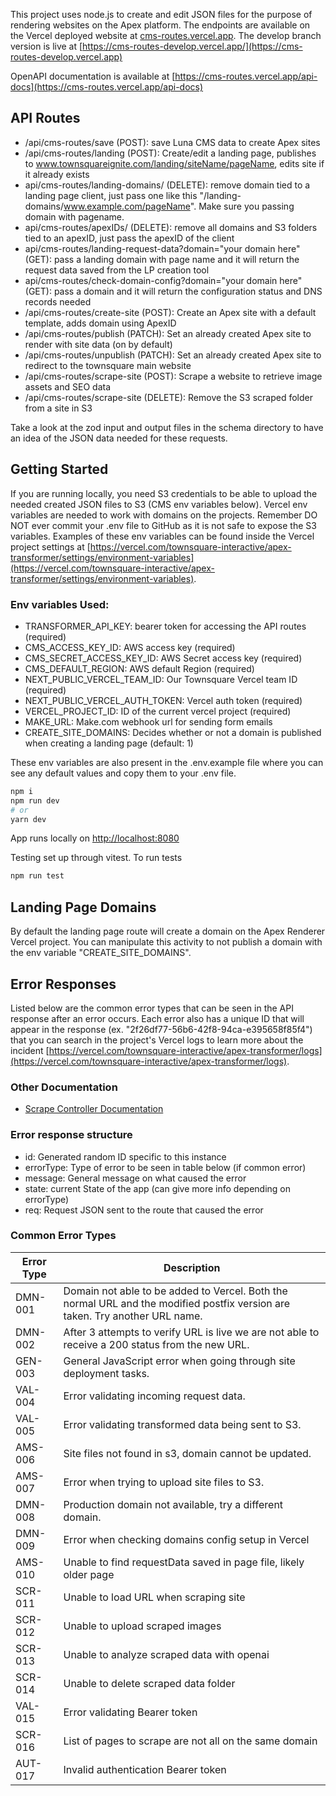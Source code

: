 This project uses node.js to create and edit JSON files for the purpose of rendering websites on the Apex platform. The endpoints are available on the Vercel deployed website at [cms-routes.vercel.app](cms-routes.vercel.app). The develop branch version is live at [https://cms-routes-develop.vercel.app/](https://cms-routes-develop.vercel.app)

OpenAPI documentation is available at [https://cms-routes.vercel.app/api-docs](https://cms-routes.vercel.app/api-docs)

## API Routes

-   /api/cms-routes/save (POST): save Luna CMS data to create Apex sites
-   /api/cms-routes/landing (POST): Create/edit a landing page, publishes to www.townsquareignite.com/landing/siteName/pageName, edits site if it already exists
-   api/cms-routes/landing-domains/ (DELETE): remove domain tied to a landing page client, just pass one like this "/landing-domains/www.example.com/pageName". Make sure you passing domain with pagename.
-   api/cms-routes/apexIDs/ (DELETE): remove all domains and S3 folders tied to an apexID, just pass the apexID of the client
-   api/cms-routes/landing-request-data?domain="your domain here" (GET): pass a landing domain with page name and it will return the request data saved from the LP creation tool
-   api/cms-routes/check-domain-config?domain="your domain here" (GET): pass a domain and it will return the configuration status and DNS records needed
-   /api/cms-routes/create-site (POST): Create an Apex site with a default template, adds domain using ApexID
-   /api/cms-routes/publish (PATCH): Set an already created Apex site to render with site data (on by default)
-   /api/cms-routes/unpublish (PATCH): Set an already created Apex site to redirect to the townsquare main website
-   /api/cms-routes/scrape-site (POST): Scrape a website to retrieve image assets and SEO data
-   /api/cms-routes/scrape-site (DELETE): Remove the S3 scraped folder from a site in S3

Take a look at the zod input and output files in the schema directory to have an idea of the JSON data needed for these requests.

## Getting Started

If you are running locally, you need S3 credentials to be able to upload the needed created JSON files to S3 (CMS env variables below). Vercel env variables are needed to work with domains on the projects. Remember DO NOT ever commit your .env file to GitHub as it is not safe to expose the S3 variables. Examples of these env variables can be found inside the Vercel project settings at [https://vercel.com/townsquare-interactive/apex-transformer/settings/environment-variables](https://vercel.com/townsquare-interactive/apex-transformer/settings/environment-variables).

### Env variables Used:

-   TRANSFORMER_API_KEY: bearer token for accessing the API routes (required)
-   CMS_ACCESS_KEY_ID: AWS access key (required)
-   CMS_SECRET_ACCESS_KEY_ID: AWS Secret access key (required)
-   CMS_DEFAULT_REGION: AWS default Region (required)
-   NEXT_PUBLIC_VERCEL_TEAM_ID: Our Townsquare Vercel team ID (required)
-   NEXT_PUBLIC_VERCEL_AUTH_TOKEN: Vercel auth token (required)
-   VERCEL_PROJECT_ID: ID of the current vercel project (required)
-   MAKE_URL: Make.com webhook url for sending form emails
-   CREATE_SITE_DOMAINS: Decides whether or not a domain is published when creating a landing page (default: 1)

These env variables are also present in the .env.example file where you can see any default values and copy them to your .env file.

```bash
npm i
npm run dev
# or
yarn dev
```

App runs locally on [http://localhost:8080](http://localhost:8080)

Testing set up through vitest. To run tests

```bash
npm run test
```

## Landing Page Domains

By default the landing page route will create a domain on the Apex Renderer Vercel project. You can manipulate this activity to not publish a domain with the env variable "CREATE_SITE_DOMAINS".

## Error Responses

Listed below are the common error types that can be seen in the API response after an error occurs. Each error also has a unique ID that will appear in the response (ex. "2f26df77-56b6-42f8-94ca-e395658f85f4") that you can search in the project's Vercel logs to learn more about the incident [https://vercel.com/townsquare-interactive/apex-transformer/logs](https://vercel.com/townsquare-interactive/apex-transformer/logs).

### Other Documentation

-   [Scrape Controller Documentation](/src/controllers/scrape-controller.readme.md)

### Error response structure

-   id: Generated random ID specific to this instance
-   errorType: Type of error to be seen in table below (if common error)
-   message: General message on what caused the error
-   state: current State of the app (can give more info depending on errorType)
-   req: Request JSON sent to the route that caused the error

### Common Error Types

<!-- ERROR_TABLE_START -->
| Error Type | Description |
| ---------- | ------------------------------------------------------------------------------------------------------------------------- |
| DMN-001 | Domain not able to be added to Vercel. Both the normal URL and the modified postfix version are taken. Try another URL name. |
| DMN-002 | After 3 attempts to verify URL is live we are not able to receive a 200 status from the new URL. |
| GEN-003 | General JavaScript error when going through site deployment tasks. |
| VAL-004 | Error validating incoming request data. |
| VAL-005 | Error validating transformed data being sent to S3. |
| AMS-006 | Site files not found in s3, domain cannot be updated. |
| AMS-007 | Error when trying to upload site files to S3. |
| DMN-008 | Production domain not available, try a different domain. |
| DMN-009 | Error when checking domains config setup in Vercel |
| AMS-010 | Unable to find requestData saved in page file, likely older page |
| SCR-011 | Unable to load URL when scraping site |
| SCR-012 | Unable to upload scraped images |
| SCR-013 | Unable to analyze scraped data with openai |
| SCR-014 | Unable to delete scraped data folder |
| VAL-015 | Error validating Bearer token |
| SCR-016 | List of pages to scrape are not all on the same domain |
| AUT-017 | Invalid authentication Bearer token |

<!-- ERROR_TABLE_END -->
